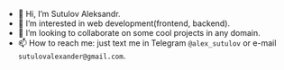 - 👋 Hi, I’m Sutulov Aleksandr.
- 👀 I’m interested in web development(frontend, backend).
- 💞️ I’m looking to collaborate on some cool projects in any domain.
- 📫 How to reach me: just text me in Telegram `@alex_sutulov` or e-mail `sutulovalexander@gmail.com`.
